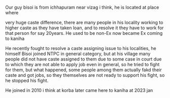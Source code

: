 Our guy bisoi is from ichhapuram near vizag i think, he is located at place where

very huge caste difference, there are many people in his locality working to higher caste as they have taken loan, and to resolve it they have to work for that person for say 20years.
He used to be non-Ex now became Ex coming to kaniha

He recently fought to resolve a caste assigning issue to his localities, he himself Bisoi joined NTPC in general category, but at his village many people did not have caste assigned to them due to some case in court due to which they are not able to apply job even in general, so he tried to fight for them, but what happened, some people among them actually fakd their caste and got jobs, so they themselves are not ready to support his fight, so he stopped his fight.

He joined in 2010 i think at korba later came here to kaniha at 2023 jan